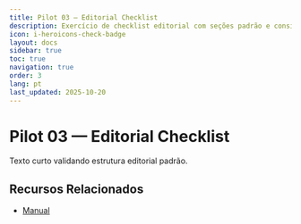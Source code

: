 ```yaml
---
title: Pilot 03 — Editorial Checklist
description: Exercício de checklist editorial com seções padrão e consistência mínima
icon: i-heroicons-check-badge
layout: docs
sidebar: true
toc: true
navigation: true
order: 3
lang: pt
last_updated: 2025-10-20
---
```

# Pilot 03 — Editorial Checklist

Texto curto validando estrutura editorial padrão.

## Recursos Relacionados
- [Manual](../../manual/index.md)